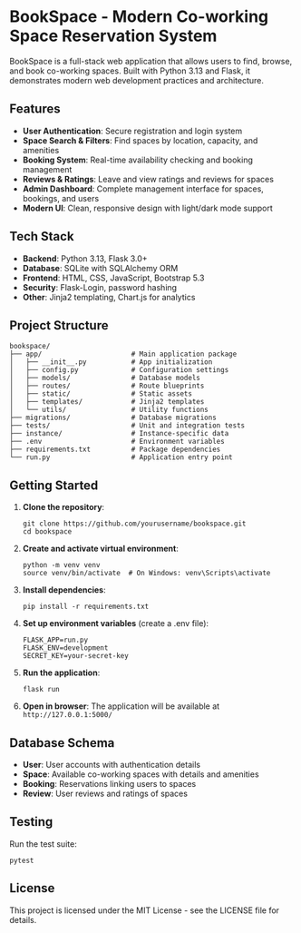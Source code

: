 # BookSpace - Modern Co-working Space Reservation System

BookSpace is a full-stack web application that allows users to find, browse, and book co-working spaces. Built with Python 3.13 and Flask, it demonstrates modern web development practices and architecture.

## Features

- **User Authentication**: Secure registration and login system
- **Space Search & Filters**: Find spaces by location, capacity, and amenities
- **Booking System**: Real-time availability checking and booking management
- **Reviews & Ratings**: Leave and view ratings and reviews for spaces
- **Admin Dashboard**: Complete management interface for spaces, bookings, and users
- **Modern UI**: Clean, responsive design with light/dark mode support

## Tech Stack

- **Backend**: Python 3.13, Flask 3.0+
- **Database**: SQLite with SQLAlchemy ORM
- **Frontend**: HTML, CSS, JavaScript, Bootstrap 5.3
- **Security**: Flask-Login, password hashing
- **Other**: Jinja2 templating, Chart.js for analytics

## Project Structure

```
bookspace/
├── app/                      # Main application package
│   ├── __init__.py           # App initialization
│   ├── config.py             # Configuration settings
│   ├── models/               # Database models
│   ├── routes/               # Route blueprints
│   ├── static/               # Static assets
│   ├── templates/            # Jinja2 templates
│   └── utils/                # Utility functions
├── migrations/               # Database migrations
├── tests/                    # Unit and integration tests
├── instance/                 # Instance-specific data
├── .env                      # Environment variables
├── requirements.txt          # Package dependencies
└── run.py                    # Application entry point
```

## Getting Started

1. **Clone the repository**:
   ```
   git clone https://github.com/yourusername/bookspace.git
   cd bookspace
   ```

2. **Create and activate virtual environment**:
   ```
   python -m venv venv
   source venv/bin/activate  # On Windows: venv\Scripts\activate
   ```

3. **Install dependencies**:
   ```
   pip install -r requirements.txt
   ```

4. **Set up environment variables** (create a .env file):
   ```
   FLASK_APP=run.py
   FLASK_ENV=development
   SECRET_KEY=your-secret-key
   ```

5. **Run the application**:
   ```
   flask run
   ```

6. **Open in browser**:
   The application will be available at `http://127.0.0.1:5000/`

## Database Schema

- **User**: User accounts with authentication details
- **Space**: Available co-working spaces with details and amenities
- **Booking**: Reservations linking users to spaces
- **Review**: User reviews and ratings of spaces

## Testing

Run the test suite:
```
pytest
```

## License

This project is licensed under the MIT License - see the LICENSE file for details.